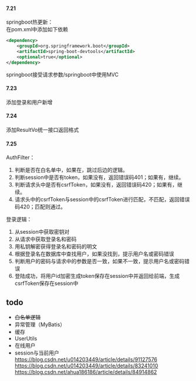 #### 7.21
springboot热更新：  
在pom.xml中添加如下依赖  
```xml
<dependency>
	<groupId>org.springframework.boot</groupId>
	<artifactId>spring-boot-devtools</artifactId>
	<optional>true</optional>
</dependency>
```

springboot接受请求参数/springboot中使用MVC

#### 7.23
添加登录和用户新增

#### 7.24
添加ResultVo统一接口返回格式

#### 7.25
AuthFilter：  
1. 判断是否在白名单中，如果在，跳过后边的逻辑。  
1. 判断session中是否有token，如果没有，返回错误码401；如果有，继续。  
1. 判断请求头中是否有csrfToken，如果没有，返回错误码420；如果有，继续。  
1. 请求头中的csrfToken与session中的csrfToken进行匹配，不匹配，返回错误码420；匹配则通过。    

登录逻辑：  
1. 从session中获取密钥对  
1. 从请求中获取登录名和密码  
1. 用私钥解密获得登录名和密码的明文  
1. 根据登录名在数据库中查找用户，如果没找到，提示用户名或密码错误  
1. 判断用户的密码与请求中的参数是否一致，如果不一致，提示用户名或密码错误  
1. 登陆成功，将用户id加密生成token保存在session中并返回给前端，生成csrfToken保存在session中  



## todo
* ~~白名单逻辑~~
* 异常管理（MyBatis）
* 缓存
* UserUtils
* 在线用户
* session与当前用户  
https://blog.csdn.net/u014203449/article/details/91127576  
https://blog.csdn.net/u014203449/article/details/83241010  
https://blog.csdn.net/ahua186186/article/details/84914862  

